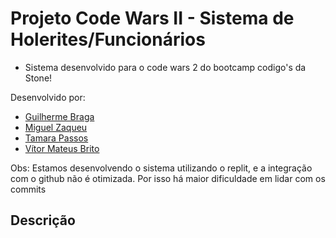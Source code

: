 # Projeto Code Wars II - Sistema de Holerites/Funcionários
- Sistema desenvolvido para o code wars 2 do bootcamp codigo's da Stone!

Desenvolvido por:
- <a href="https://github.com/guizao92" title="Clique e acesse agora!" target="_blank">Guilherme Braga</a>
- <a href="https://github.com/miguelzph/codewars2" title="Clique e acesse agora!" target="_blank">Miguel Zaqueu</a>
- <a href="https://github.com/Tahpassos" title="Clique e acesse agora!" target="_blank">Tamara Passos</a>
- <a href="https://github.com/VitorMath" title="Clique e acesse agora!" target="_blank">Vítor Mateus Brito</a>

Obs: Estamos desenvolvendo o sistema utilizando o replit, e a integração com o github não é otimizada. Por isso há maior dificuldade em lidar com os commits

## Descrição